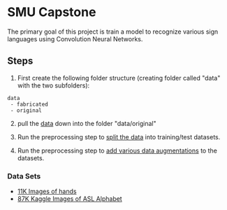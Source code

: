 # SMU Capstone

The primary goal of this project is train a model to recognize various sign languages using Convolution Neural Networks.

## Steps
1. First create the following folder structure (creating folder called "data" with the two subfolders):

```
data
 - fabricated
 - original
```

2. pull the [data](https://www.kaggle.com/grassknoted/asl-alphabet) down into the folder "data/original"

3. Run the preprocessing step to [split the data](notebooks/Preprocessing/ASL_Alphabet-Split.ipynb) into training/test datasets.

4. Run the preprocessing step to [add various data augmentations](notebooks/Preprocessing/ASL_Alphabet-Processing.ipynb) to the datasets.

### Data Sets

 - [11K Images of hands](https://sites.google.com/view/11khands)
 - [87K Kaggle Images of ASL Alphabet](https://www.kaggle.com/grassknoted/asl-alphabet)